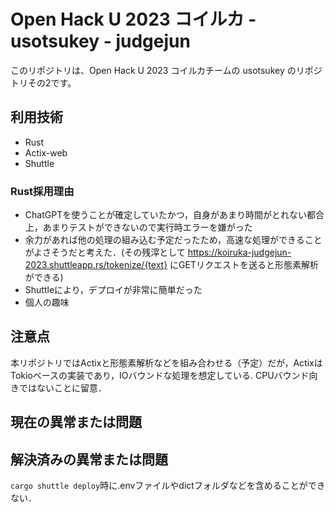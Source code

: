 # Open Hack U 2023 コイルカ - usotsukey - judgejun
このリポジトリは、Open Hack U 2023 コイルカチームの usotsukey のリポジトリその2です。

## 利用技術
- Rust
- Actix-web
- Shuttle

### Rust採用理由
- ChatGPTを使うことが確定していたかつ，自身があまり時間がとれない都合上，あまりテストができないので実行時エラーを嫌がった
- 余力があれば他の処理の組み込む予定だったため，高速な処理ができることがよさそうだと考えた．(その残滓として https://koiruka-judgejun-2023.shuttleapp.rs/tokenize/{text} にGETリクエストを送ると形態素解析ができる)
- Shuttleにより，デプロイが非常に簡単だった
- 個人の趣味

## 注意点
本リポジトリではActixと形態素解析などを組み合わせる（予定）だが，ActixはTokioベースの実装であり，IOバウンドな処理を想定している.
CPUバウンド向きではないことに留意．


## 現在の異常または問題


## 解決済みの異常または問題
`cargo shuttle deploy`時に.envファイルやdictフォルダなどを含めることができない．  


